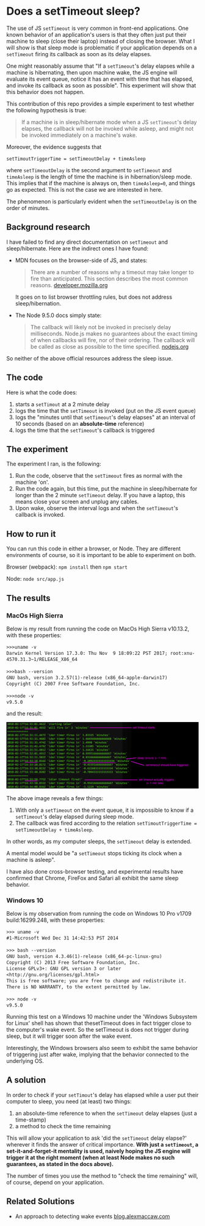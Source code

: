 # Does a setTimeout sleep?

The use of JS `setTimeout` is very common in front-end applications. One known behavior of an application's users is that they often just put their machine to sleep (close their laptop) instead of closing the browser. What I will show is that sleep mode is problematic if your application depends on a `setTimeout` firing its callback as soon as its delay elapses.

One might reasonably assume that "If a `setTimeout`'s delay elapses while a machine is hibernating, then upon machine wake, the JS engine will evaluate its event queue, notice it has an event with time that has elapsed, and invoke its callback as soon as possible".  This experiment will show that this behavior does not happen.

This contribution of this repo provides a simple experiment to test whether the following hypothesis is true:

>If a machine is in sleep/hibernate mode when a JS `setTimeout`'s delay elapses, the callback will not be invoked while asleep, and might not be invoked immediately on a machine's wake.

Moreover, the evidence suggests that

```
setTimoutTriggerTime = setTimeoutDelay + timeAsleep
```

where `setTimeoutDelay` is the second argument to `setTimeout` and `timeAsleep` is the length of time the machine is in hibernation/sleep mode. This implies that if the machine is always on, then `timeAsleep=0`, and things go as expected. This is not the case we are interested in here.

The phenomenon is particularly evident when the `setTimeoutDelay` is on the order of minutes.

## Background research

I have failed to find any direct documentation on `setTimeout` and sleep/hibernate.  Here are the indirect ones I have found:

* MDN focuses on the browser-side of JS, and states:

    >There are a number of reasons why a timeout may take longer to fire than anticipated. This section describes the most common reasons. [developer.mozilla.org](https://developer.mozilla.org/en-US/docs/Web/API/WindowOrWorkerGlobalScope/setTimeout#Reasons_for_delays_longer_than_specified)

    It goes on to list browser throttling rules, but does not address sleep/hibernation.

* The Node 9.5.0 docs simply state:

    >The callback will likely not be invoked in precisely delay milliseconds. Node.js makes no guarantees about the exact timing of when callbacks will fire, nor of their ordering. The callback will be called as close as possible to the time specified. [nodejs.org](https://nodejs.org/api/timers.html#timers_settimeout_callback_delay_args)

So neither of the above official resources address the sleep issue.

## The code

Here is what the code does:

1. starts a `setTimout` at a 2 minute delay
2. logs the time that the `setTimeout` is invoked (put on the JS event queue)
3. logs the "minutes until that `setTimeout`'s delay elapses" at an interval of 10 seconds (based on an **absolute-time** reference)
4. logs the time that the `setTimeout`'s callback is triggered


## The experiment

The experiment I ran, is the following:

1. Run the code, observe that the `setTimeout` fires as normal with the machine 'on'.
2. Run the code again, but this time, put the machine in sleep/hibernate for longer than the 2 minute `setTimeout` delay. If you have a laptop, this means close your screen and unplug any cables.
3. Upon wake, observe the interval logs and when the `setTimeout`'s callback is invoked.

## How to run it

You can run this code in either a browser, or Node.  They are different environments of course, so it is important to be able to experiment on both.

Browser (webpack): `npm install` then `npm start`

Node: `node src/app.js`

## The results

### MacOs High Sierra

Below is my result from running the code on MacOs High Sierra v10.13.2, with these properties:

```
>>>uname -v
Darwin Kernel Version 17.3.0: Thu Nov  9 18:09:22 PST 2017; root:xnu-4570.31.3~1/RELEASE_X86_64

>>>bash --version
GNU bash, version 3.2.57(1)-release (x86_64-apple-darwin17)
Copyright (C) 2007 Free Software Foundation, Inc.

>>>node -v
v9.5.0
```

and the result:

![node experiment](https://raw.githubusercontent.com/nwbauer/sleepy-set-timeout-experiment/b07d11b2974e4b7333f711faf30657668fc408a3/images/node.png)

The above image reveals a few things:

1. With only a `setTimeout` on the event queue, it is impossible to know if a `setTimeout`'s delay elapsed during sleep mode.
2. The callback was fired according to the relation `setTimoutTriggerTime = setTimeoutDelay + timeAsleep`.

In other words, as my computer sleeps, the `setTimeout` delay is extended.

A mental model would be "a `setTimeout` stops ticking its clock when a machine is asleep".

I have also done cross-browser testing, and experimental results have confirmed that Chrome, FireFox and Safari all exhibit the same sleep behavior.

###  Windows 10

Below is my observation from running the code on Windows 10 Pro v1709 build:16299.248, with these properties:

```
>>> uname -v
#1-Microsoft Wed Dec 31 14:42:53 PST 2014

>>> bash --version
GNU bash, version 4.3.46(1)-release (x86_64-pc-linux-gnu)
Copyright (C) 2013 Free Software Foundation, Inc.
License GPLv3+: GNU GPL version 3 or later <http://gnu.org/licenses/gpl.html>
This is free software; you are free to change and redistribute it.
There is NO WARRANTY, to the extent permitted by law.

>>> node -v
v9.5.0
```
Running this test on a Windows 10 machine under the 'Windows Subsystem for Linux' shell has shown that thesetTimeout does in fact trigger close to the computer's wake event.  So the setTimeout is does not trigger during sleep, but it will trigger soon after the wake event.

Interestingly, the Windows browsers also seem to exhibit the same behavior of triggering just after wake, implying that the behavior connected to the underlying OS.

## A solution

In order to check if your `setTimout`'s delay has elapsed while a user put their computer to sleep, you need (at least) two things:

1. an absolute-time reference to when the `setTimeout` delay elapses (just a time-stamp)
2. a method to check the time remaining

This will allow your application to ask 'did the `setTimeout` delay elapse?' wherever it finds the answer of critical importance.  **With just a `setTimeout`, a set-it-and-forget-it mentality is used, naively hoping the JS engine will trigger it at the right moment (when at least Node makes no such guarantees, as stated in the docs above).**

The number of times you use the method to "check the time remaining" will, of course, depend on your application.

## Related Solutions

* An approach to detecting wake events [blog.alexmaccaw.com](https://blog.alexmaccaw.com/javascript-wake-event)
